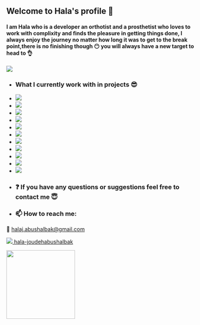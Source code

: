 ## Welcome to Hala's profile :purple_heart:
#### I am Hala who is a developer  an orthotist and  a prosthetist who loves to work with complixity and finds the pleasure in getting things done, I always enjoy the journey no matter how long it was to get to the break point,there is no finishing though :no_mouth: you will always have a new target to head to :ok_hand:

<img src="https://user-images.githubusercontent.com/74038190/215283295-44de9069-d569-4963-ba8f-264443a54c6d.gif" width>

- ### What I currently work with in projects :sunglasses:

- <img src="https://img.shields.io/badge/MongoDB-4EA94B?style=for-the-badge&logo=mongodb&logoColor=white">
- <img src="https://img.shields.io/badge/PostgreSQL-316192?style=for-the-badge&logo=postgresql&logoColor=white">
- <img src="https://img.shields.io/badge/axios-671ddf?&style=for-the-badge&logo=axios&logoColor=white">

- <img src="https://img.shields.io/badge/JWT-000000?style=for-the-badge&logo=JSON%20web%20tokens&logoColor=black&color=F7DF1E">
- <img src="https://img.shields.io/badge/Markdown-000000?style=for-the-badge&logo=markdown&logoColor=red&color=F7DF1E">
- <img src="https://img.shields.io/badge/Node%20js-339933?style=for-the-badge&logo=nodedotjs&logoColor=white">
- <img src="https://img.shields.io/badge/Postman-FF6C37?style=for-the-badge&logo=Postman&logoColor=white">
- <img src="https://img.shields.io/badge/React-20232A?style=for-the-badge&logo=react&logoColor=61DAFB">
- <img src="https://img.shields.io/badge/JavaScript-323330?style=for-the-badge&logo=javascript&logoColor=F7DF1E">
- <img src= "https://img.shields.io/badge/Trello-0052CC?style=for-the-badge&logo=trello&logoColor=white">
- <img src="https://img.shields.io/badge/Canva-%2300C4CC.svg?&style=for-the-badge&logo=Canva&logoColor=white">







- ###  :question: If you have any questions or suggestions feel free to contact me :innocent:
- ###  📫 How to reach me: 

:email: halaj.abushalbak@gmail.com

<a href="https://www.linkedin.com/in/hala-joudehabushalbak/"><img src="https://img.shields.io/badge/LinkedIn-0077B5?style=for-the-badge&logo=linkedin&logoColor=white" > hala-joudehabushalbak</a>

<img height="180em" src="https://github-readme-stats.vercel.app/api?username=HalaAbuShalbak&show_icons=true&hide_border=false&&count_private=true&include_all_commits=true" />


